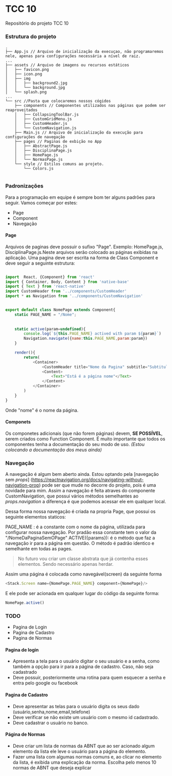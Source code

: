 # TCC 10
Repositório do projeto TCC 10

### Estrutura do projeto
```
.
├── App.js // Arquivo de inicialização da execuçao, não programaremos nele, apenas para configurações necessária a nível de raiz.
...
├── assets // Arquivo de imagens ou recursos estáticos
│   ├── favicon.png
│   ├── icon.png
│   ├── img
│   │   ├── background2.jpg
│   │   └── background.jpg
│   └── splash.png
...
└── src //Pasta que colocaremos nossos cógidos
    ├── components // Componentes utilizados nas páginas que podem ser reaproveitados
    │   ├── CollapsingToolBar.js
    │   ├── CustomGridMenu.js
    │   ├── CustomHeader.js
    │   └── CustomNavigation.js
    ├── Main.js // Arquivo de inicialização da execução para configurações de navegação
    ├── pages // Paginas de exbição no App
    │   ├── AbstractPage.js
    │   ├── DisciplinaPage.js
    │   ├── HomePage.js
    │   └── NormasPage.js
    └── style // Estilos comuns ao projeto.
        └── Colors.js
        
```  

### Padronizações
Para a programação em equipe é sempre bom ter alguns padrões para seguir. Vamos começar por estes:
- Page
- Component
- Navegação


#### Page
Arquivos de paginas deve possuir o sufixo "Page". Exemplo: HomePage.js, DisciplinaPage.js.Neste arquivos serão colocado as páginas exibidas na aplicação. 
Uma pagina deve ser escrita na forma de Class Component e deve seguir a seguinte estrutura:

```javascript

import  React, {Component} from 'react'
import { Container, Body, Content } from 'native-base'
import { Text } from 'react-native'
import CustomHeader from '../components/CustomHeader'
import * as Navigation from '../components/CustomNavigation'


export default class NomePage extends Component{
    static PAGE_NAME = "/Nome";
    
    
    static active(param=undefined){
        console.log(`${this.PAGE_NAME} actived with param ${param}`)
        Navigation.navigate({name:this.PAGE_NAME,param:param})
    }

    render(){
        return(
            <Container>
                <CustomHeader title="Nome da Pagina" subtitle="Subtitulo do nome"/>
                <Content>
                    <Text>"Está é a página nome"</Text>
                </Content>
            </Container>
        )
    }
}

```
Onde "nome" é o nome da página.

#### Componets
Os componetes adicionais (que não forem páginas) devem, **SE POSSÍVEL**, serem criados como Function Component.
É muito importante que todos os componentes tenha a documentação do seu modo de uso. *(Estou colocando a documentação dos meus ainda)*

### Navegação
A navegação é algum bem aberto ainda. Estou optando pela [navegação sem *props*] (https://reactnavigation.org/docs/navigating-without-navigation-prop) pode ser que mude no decorre do projeto, pois é uma novidade para mim. Assim a navegação é feita atraves do componente CustomNavigation, que possui vários métodos
semelhantes ao *props.navigation* a diferença é que podemos acessar ele em qualquer local. 

Dessa forma nossa navegação é criada na propria Page, que possui os seguinte elementos staticos:

PAGE_NAME : é a constante com o nome da página, utilizada para configurar nossa navegação. Por pradão essa constante tem o valor da "/NomeDaPaginaSemOPage"
ACTIVE({params}): é o método que faz a navegação ir para a página em questão. O método é padrão identico e semelhante em todas as pages.

> No futuro vou criar um classe abstrata que já contenha esses elementos. Sendo necessário apenas herdar.

Assim uma página é colocada como navegável(screen) da seguinte forma 
```javascript
<Stack.Screen name={NomePage.PAGE_NAME} component={NomePage}/>
```
E ele pode ser acionada em qualquer lugar do código da seguinte forma:
```javascript
NomePage.active()
```

### TODO
- Pagina de Login
- Pagina de Cadastro
- Pagina de Normas 


#### Pagina de login

- Apresenta a tela para o usuário digitar o seu usuário e a senha, como também a opção para ir para a página de cadastro. Caso, não seja cadastrado
- Deve possuir, posteriormente uma rotina para quem esquecer a senha e entra pelo google ou facebook

#### Pagina de Cadastro

- Deve apresentar as telas para o usuário digita os seus dado (usuário,senha,nome,email,telefone)
- Deve verificar se não existe um usuário com o mesmo id cadastrado.
- Deve cadastrar o usuário no banco.

#### Página de Normas

- Deve criar um lista de normas da ABNT que ao ser acionado algum elemento da lista ele leve o usuário para a página do elemento.
- Fazer uma lista com algumas normas comuns e, ao clicar no elemento da lista, é exibida uma explicação da norma. Escolha pelo menos 10 normas de ABNT que deseja explicar



















